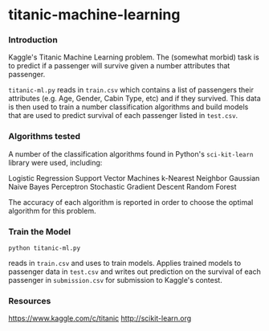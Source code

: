 # titanic-machine-learning

### Introduction

Kaggle's Titanic Machine Learning problem. The (somewhat morbid) task is to predict if a passenger will survive given a number attributes that passenger. 

``titanic-ml.py`` reads in ``train.csv`` which contains a list of passengers their attributes (e.g. Age, Gender, Cabin Type, etc) and if they survived. This data is then used to train a number classification algorithms and build models that are used to predict survival of each passenger listed in ``test.csv``.

### Algorithms tested

A number of the classification algorithms found in Python's ``sci-kit-learn`` library were used, including:

Logistic Regression
Support Vector Machines
k-Nearest Neighbor
Gaussian Naive Bayes
Perceptron
Stochastic Gradient Descent
Random Forest

The accuracy of each algorithm is reported in order to choose the optimal algorithm for this problem. 

### Train the Model

```
python titanic-ml.py
```

reads in ``train.csv`` and uses to train models. Applies trained models to passenger data in ``test.csv`` and writes out prediction on the survival of each passenger in ``submission.csv`` for submission to Kaggle's contest.


### Resources

https://www.kaggle.com/c/titanic
http://scikit-learn.org

